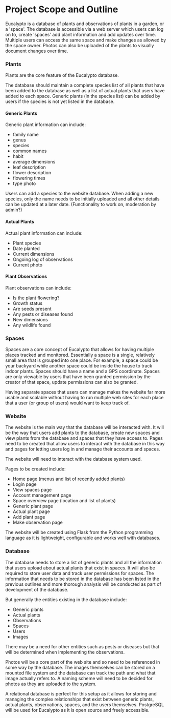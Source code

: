 # Project Scope and Outline

Eucalypto is a database of plants and observations of plants in a garden, or a 'space'. The database is accessible via a web server which users can log on to, create 'spaces' add plant information and add updates over time. Multiple users can access the same space and make changes as allowed by the space owner. Photos can also be uploaded of the plants to visually document changes over time.
### Plants
Plants are the core feature of the Eucalypto database.

The database should maintain a complete species list of all plants that have been added to the database as well as a list of actual plants that users have added to each space. Generic plants (in the species list) can be added by users if the species is not yet listed in the database. 

#### Generic Plants
Generic plant information can include:
- family name
- genus
- species
- common names
- habit
- average dimensions
- leaf description
- flower description
- flowering times
- type photo

Users can add a species to the website database. When adding a new species, only the name needs to be initially uploaded
and all other details can be updated at a later date. (Functionality to work on, moderation by admin?)

#### Actual Plants

Actual plant information can include:
- Plant species
- Date planted
- Current dimensions
- Ongoing log of observations
- Current photo

#### Plant Observations

Plant observations can include:
- Is the plant flowering?
- Growth status
- Are seeds present
- Any pests or diseases found
- New dimensions
- Any wildlife found 


### Spaces
Spaces are a core concept of Eucalypto that allows for having multiple places tracked and monitored. Essentially a space is a single, relatively small area that is grouped into one place. For example, a space could be your backyard while another space could be inside the house to track indoor plants. Spaces should have a name and a GPS coordinate. Spaces are only viewable by users that have been granted permission by the creator of that space, update permissions can also be granted.

Having separate spaces that users can manage makes the website far more usable and scalable without having to run multiple web sites for each place that a user (or group of users) would want to keep track of.

### Website
The website is the main way that the database will be interacted with. It will be the way that users add plants to the database, create new spaces and view plants from the database and spaces that they have access to. Pages need to be created that allow users to interact with the database in this way and pages for letting users log in and manage their accounts and spaces. 

The website will need to interact with the database system used. 

Pages to be created include:
- Home page (menus and list of recently added plants)
- Login page
- View spaces page
- Account management page
- Space overview page (location and list of plants)
- Generic plant page
- Actual plant page
- Add plant page
- Make observation page

The website will be created using Flask from the Python programming language as it is lightweight, configurable and works well with databases.

### Database
The database needs to store a list of generic plants and all the information that users upload about actual plants that exist in spaces. It will also be required to store user data and track user permissions for spaces. The information that needs to be stored in the database has been listed in the previous outlines and more thorough analysis will be conducted as part of development of the database.

But generally the entities existing in the database include:
- Generic plants
- Actual plants
- Observations
- Spaces
- Users
- Images

There may be a need for other entities such as pests or diseases but that will be determined when implementing the observations. 

Photos will be a core part of the web site and so need to be referenced in some way by the database. The images themselves can be stored on a mounted file system and the database can track the path and what that image actually refers to. A naming scheme will need to be decided for photos as they are uploaded to the system.

A relational database is perfect for this setup as it allows for storing and managing the complex relationships that exist between generic plants, actual plants, observations, spaces, and the users themselves. PostgreSQL will be used for Eucalypto as it is open source and freely accessible. 